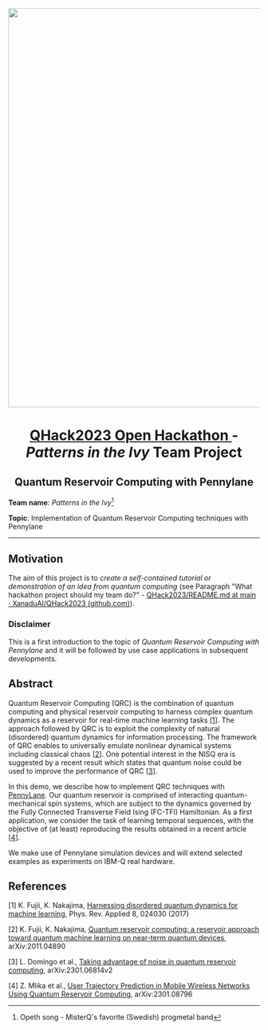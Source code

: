 <div align="center">
  <a href="https://github.com/Zed-Is-Dead/"><img src="https://github.com/Zed-Is-Dead/QHACK23_QRC/blob/main/pics/quantum_computing_reservoir_01.jpg" height="800" width="800" /></a>
</div>

<div align="center">
  <h1> <a href="https://github.com/XanaduAI/QHack2023"> QHack2023 Open Hackathon </a> - <i> Patterns in the Ivy </i> Team Project </h1>
  <h2> Quantum Reservoir Computing with Pennylane </h2>
</div>


**Team name**: *Patterns in the Ivy*[^1]

**Topic**: Implementation of Quantum Reservoir Computing techniques with Pennylane

[^1]: Opeth song - MisterQ's favorite (Swedish) progmetal band 

---

## Motivation

The aim of this project is to *create a self-contained tutorial or demonstration of an idea from quantum computing* (see Paragraph "What hackathon project should my team do?" - [QHack2023/README.md at main · XanaduAI/QHack2023 (github.com)](https://github.com/XanaduAI/QHack2023/blob/main/README.md)).

### Disclaimer

This is a first introduction to the topic of *Quantum Reservoir Computing with Pennylane* and it will be followed by use case applications in subsequent developments.

## Abstract

Quantum Reservoir Computing (QRC) is the combination of quantum computing and physical reservoir computing to harness complex quantum dynamics as a reservoir for real-time machine learning tasks [[1](https://arxiv.org/abs/1602.08159v2)]. The approach followed by QRC is to exploit the complexity of natural (disordered) quantum dynamics for information processing. The framework of QRC enables to universally emulate nonlinear dynamical systems including classical chaos [[2](https://arxiv.org/abs/2011.04890)]. One potential interest in the NISQ era is suggested by a recent result which states that quantum noise could be used to improve the performance
of QRC [[3](https://arxiv.org/abs/2301.06814v2)].

In this demo, we describe how to implement QRC techniques with [PennyLane](https://pennylane.ai/). Our quantum reservoir is comprised of interacting quantum-mechanical spin systems, which are subject to the dynamics governed by the Fully Connected Transverse Field Ising (FC-TFI) Hamiltonian. As a first application, we consider the task of learning temporal sequences, with the objective of (at least) reproducing the results obtained in a recent article [[4](https://arxiv.org/abs/2301.08796)].

We make use of Pennylane simulation devices and will extend selected examples as experiments on IBM-Q real hardware.

## References

[1]  K. Fujii, K. Nakajima, [Harnessing disordered quantum dynamics for machine learning](https://arxiv.org/abs/1602.08159v2), Phys. Rev. Applied 8, 024030 (2017)

[2]  K. Fujii, K. Nakajima, [Quantum reservoir computing: a reservoir approach toward quantum machine learning on near-term quantum devices](https://arxiv.org/abs/2011.04890), arXiv:2011.04890

[3] L. Domingo et al., [Taking advantage of noise in quantum reservoir computing](https://arxiv.org/abs/2301.06814v2), arXiv:2301.06814v2

[4] Z. Mlika et al., [User Trajectory Prediction in Mobile Wireless Networks Using Quantum Reservoir Computing](https://arxiv.org/abs/2301.08796), arXiv:2301.08796



